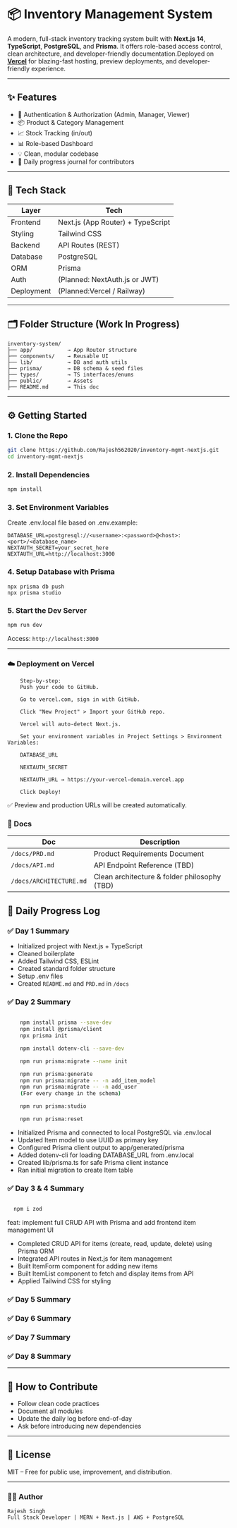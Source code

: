 # 📦 Inventory Management System

A modern, full-stack inventory tracking system built with **Next.js 14**, **TypeScript**, **PostgreSQL**, and **Prisma**. It offers role-based access control, clean architecture, and developer-friendly documentation.Deployed on **[Vercel](https://vercel.com)** for blazing-fast hosting, preview deployments, and developer-friendly experience.

---

## ✨ Features

- 🔐 Authentication & Authorization (Admin, Manager, Viewer)
- 📦 Product & Category Management
- 📈 Stock Tracking (in/out)
- 📊 Role-based Dashboard
- 💡 Clean, modular codebase
- 📘 Daily progress journal for contributors

---

## 🧱 Tech Stack

| Layer      | Tech                                |
|------------|-------------------------------------|
| Frontend   | Next.js (App Router) + TypeScript   |
| Styling    | Tailwind CSS                        |
| Backend    | API Routes (REST)                   |
| Database   | PostgreSQL                          |
| ORM        | Prisma                              |
| Auth       | (Planned: NextAuth.js or JWT)       |
| Deployment | (Planned:Vercel / Railway)          |

---

## 🗂 Folder Structure (Work In Progress)

```
inventory-system/
├── app/           → App Router structure
├── components/    → Reusable UI
├── lib/           → DB and auth utils
├── prisma/        → DB schema & seed files
├── types/         → TS interfaces/enums
├── public/        → Assets
├── README.md      → This doc
```

---

## ⚙️ Getting Started

### 1. Clone the Repo

```bash
git clone https://github.com/Rajesh562020/inventory-mgmt-nextjs.git
cd inventory-mgmt-nextjs
```

### 2. Install Dependencies

```bash
npm install
```
### 3. Set Environment Variables

Create .env.local file based on .env.example:
```
DATABASE_URL=postgresql://<username>:<password>@<host>:<port>/<database_name>
NEXTAUTH_SECRET=your_secret_here
NEXTAUTH_URL=http://localhost:3000
```
### 4. Setup Database with Prisma

```
npx prisma db push
npx prisma studio
```

### 5. Start the Dev Server

```bash
npm run dev
```

Access: `http://localhost:3000`

---
### ☁️ Deployment on Vercel
```
    Step-by-step:
    Push your code to GitHub.

    Go to vercel.com, sign in with GitHub.

    Click "New Project" > Import your GitHub repo.

    Vercel will auto-detect Next.js.

    Set your environment variables in Project Settings > Environment Variables:

    DATABASE_URL

    NEXTAUTH_SECRET

    NEXTAUTH_URL → https://your-vercel-domain.vercel.app

    Click Deploy!
```
✅ Preview and production URLs will be created automatically.

### 📘 Docs

| Doc                     | Description                                  |
| ----------------------- | -------------------------------------------- |
| `/docs/PRD.md`          | Product Requirements Document                |
| `/docs/API.md`          | API Endpoint Reference (TBD)                 |
| `/docs/ARCHITECTURE.md` | Clean architecture & folder philosophy (TBD) |

## 🚧 Daily Progress Log

### ✅ Day 1 Summary

- Initialized project with Next.js + TypeScript
- Cleaned boilerplate
- Added Tailwind CSS, ESLint
- Created standard folder structure
- Setup .env files
- Created `README.md` and `PRD.md` in `/docs`

### ✅ Day 2 Summary

```bash

    npm install prisma --save-dev
    npm install @prisma/client
    npx prisma init

    npm install dotenv-cli --save-dev

    npm run prisma:migrate --name init

    npm run prisma:generate
    npm run prisma:migrate -- -n add_item_model
    npm run prisma:migrate -- -n add_user
    (For every change in the schema)

    npm run prisma:studio

    npm run prisma:reset

```
- Initialized Prisma and connected to local PostgreSQL via .env.local
- Updated Item model to use UUID as primary key
- Configured Prisma client output to app/generated/prisma
- Added dotenv-cli for loading DATABASE_URL from .env.local
- Created lib/prisma.ts for safe Prisma client instance
- Ran initial migration to create Item table

### ✅ Day 3 & 4 Summary

```bash

  npm i zod

```
feat: implement full CRUD API with Prisma and add frontend item management UI

- Completed CRUD API for items (create, read, update, delete) using Prisma ORM
- Integrated API routes in Next.js for item management
- Built ItemForm component for adding new items
- Built ItemList component to fetch and display items from API
- Applied Tailwind CSS for styling

### ✅ Day 5 Summary

### ✅ Day 6 Summary

### ✅ Day 7 Summary

### ✅ Day 8 Summary
---

## 🧠 How to Contribute

- Follow clean code practices
- Document all modules
- Update the daily log before end-of-day
- Ask before introducing new dependencies

---

## 📜 License

MIT – Free for public use, improvement, and distribution.

---

### 👨‍💻 Author
    Rajesh Singh
    Full Stack Developer | MERN + Next.js | AWS + PostgreSQL

